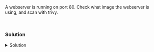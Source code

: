 A webserver is running on port 80. Check what image the webserver is using, and scan with trivy.

<br>

### Solution
<details>
<summary>Solution</summary>

Verify that the webserver is running. If the server is not yet online, docker might not be ready yet.
```plain
curl -sS -D - localhost -o /dev/null
```{{exec}}

Check the running containers. What image is being used?
```plain
docker ps
```{{exec}}

Start a scan with trivy. Output the results to results.txt.
```plain
trivy image -o results.txt bkimminich/juice-shop
```{{exec}}

Check the results. How many issues are found?
```plain
less results.txt
```{{exec}}
</details>
